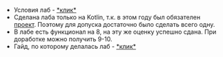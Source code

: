 - Условия лаб - [\*клик\*](assets/files/РПОдМП.txt)
- Сделана лаба только на Kotlin, т.к. в этом году был обязателен [проект](https://github.com/anticlown322/belgidromet-app-imitation). Поэтому для допуска достаточно было сделать всего одну.
- В лабе есть функционал на 8, на эту же оценку успешно сдана. При доработке можно получить 9-10.
- Гайд, по которому делалась лаб - [\*клик\*](https://www.youtube.com/playlist?list=PLmjT2NFTgg1d2IQOvaYvYXZiNq91XpwwY)